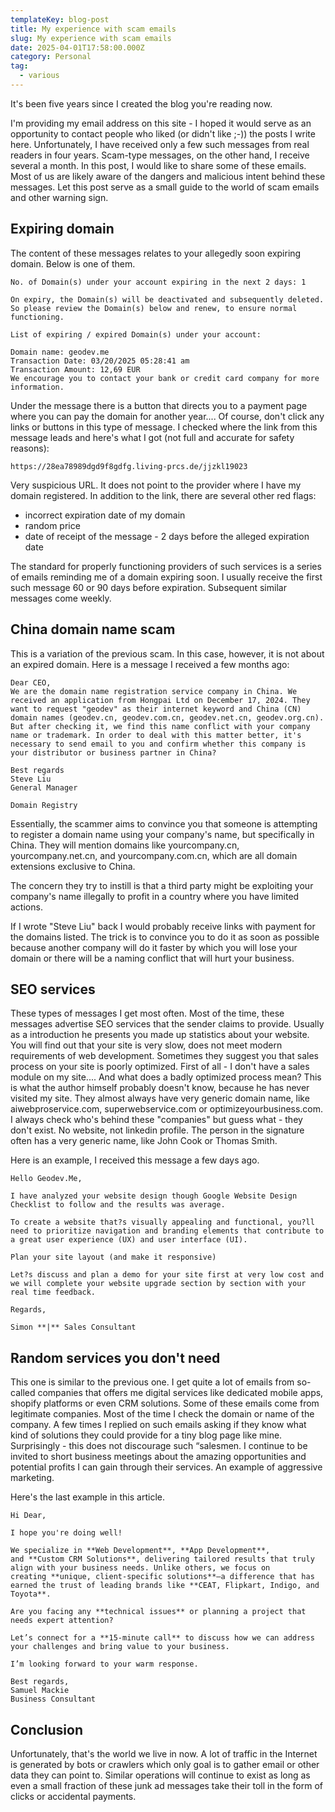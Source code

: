 ```yaml
---
templateKey: blog-post
title: My experience with scam emails
slug: My experience with scam emails
date: 2025-04-01T17:58:00.000Z
category: Personal
tag:
  - various
---
```

 It's been five years since I created the blog you're reading now.

I'm providing my email address on this site - I hoped it would serve as an opportunity to contact people who liked (or didn't like ;-)) the posts I write here. Unfortunately, I have received only a few such messages from real readers in four years. Scam-type messages, on the other hand, I receive several a month. In this post, I would like to share some of these emails. Most of us are likely aware of the dangers and malicious intent behind these messages. Let this post serve as a small guide to the world of scam emails and other warning sign.
## Expiring domain

The content of these messages relates to your allegedly soon expiring domain.
Below is one of them.

```
No. of Domain(s) under your account expiring in the next 2 days: 1

On expiry, the Domain(s) will be deactivated and subsequently deleted. So please review the Domain(s) below and renew, to ensure normal functioning.

List of expiring / expired Domain(s) under your account:

Domain name: geodev.me
Transaction Date: 03/20/2025 05:28:41 am
Transaction Amount: 12,69 EUR
We encourage you to contact your bank or credit card company for more information.
```

Under the message there is a button that directs you to a payment page where you can pay the domain for another year.... Of course, don't click any links or buttons in this type of message. I checked where the link from this message leads and here's what I got (not full and accurate for safety reasons):

`https://28ea78989dgd9f8gdfg.living-prcs.de/jjzkl19023`

Very suspicious URL. It does not point to the provider where I have my domain registered. In addition to the link, there are several other red flags:
- incorrect expiration date of my domain
- random price
- date of receipt of the message - 2 days before the alleged expiration date

The standard for properly functioning providers of such services is a series of emails reminding me of a domain expiring soon. I usually receive the first such message 60 or 90 days before expiration. Subsequent similar messages come weekly. 
## China domain name scam

This is a variation of the previous scam. In this case, however, it is not about an expired domain. 
Here is a message I received a few months ago:

```
Dear CEO,
We are the domain name registration service company in China. We received an application from Hongpai Ltd on December 17, 2024. They want to request "geodev" as their internet keyword and China (CN) domain names (geodev.cn, geodev.com.cn, geodev.net.cn, geodev.org.cn). But after checking it, we find this name conflict with your company name or trademark. In order to deal with this matter better, it's necessary to send email to you and confirm whether this company is your distributor or business partner in China?
 
Best regards
Steve Liu
General Manager

Domain Registry
```

Essentially, the scammer aims to convince you that someone is attempting to register a domain name using your company's name, but specifically in China. They will mention domains like yourcompany.cn, yourcompany.net.cn, and yourcompany.com.cn, which are all domain extensions exclusive to China.

The concern they try to instill is that a third party might be exploiting your company's name illegally to profit in a country where you have limited actions.

If I wrote "Steve Liu" back I would probably receive links with payment for the domains listed. The trick is to convince you to do it as soon as possible because another company will do it faster by which you will lose your domain or there will be a naming conflict that will hurt your business.
## SEO services

These types of messages I get most often. Most of the time, these messages advertise SEO services that the sender claims to provide. Usually as a introduction he presents you made up statistics about your website. 
You will find out that your site is very slow, does not meet modern requirements of web development. Sometimes they suggest you that sales process on your site is poorly optimized. First of all - I don't have a sales module on my site.... And what does a badly optimized process mean? This is what the author himself probably doesn't know, because he has never visited my site.
They almost always have very generic domain name, like aiwebproservice.com, superwebservice.com or optimizeyourbusiness.com. I always check who's behind these "companies" but guess what - they don't exist. No website, not linkedin profile. The person in the signature often has a very generic name, like John Cook or Thomas Smith.

Here is an example, I received this message a few days ago.

```
Hello Geodev.Me,  
  
I have analyzed your website design though Google Website Design Checklist to follow and the results was average.  
  
To create a website that?s visually appealing and functional, you?ll need to prioritize navigation and branding elements that contribute to a great user experience (UX) and user interface (UI).  
  
Plan your site layout (and make it responsive)  
  
Let?s discuss and plan a demo for your site first at very low cost and we will complete your website upgrade section by section with your real time feedback.

Regards,

Simon **|** Sales Consultant
```
## Random services you don't need

This one is similar to the previous one. I get quite a lot of emails from so-called companies that offers me digital services like dedicated mobile apps, shopify platforms or even CRM solutions. Some of these emails come from legitimate companies. Most of the time I check the domain or name of the company. A few times I replied on such emails asking if they know what kind of solutions they could provide for a tiny blog page like mine. Surprisingly - this does not discourage such “salesmen. I continue to be invited to short business meetings about the amazing opportunities and potential profits I can gain through their services. An example of aggressive marketing.

Here's the last example in this article.

```
Hi Dear,

I hope you're doing well!

We specialize in **Web Development**, **App Development**, and **Custom CRM Solutions**, delivering tailored results that truly align with your business needs. Unlike others, we focus on creating **unique, client-specific solutions**—a difference that has earned the trust of leading brands like **CEAT, Flipkart, Indigo, and Toyota**.

Are you facing any **technical issues** or planning a project that needs expert attention?

Let’s connect for a **15-minute call** to discuss how we can address your challenges and bring value to your business.

I’m looking forward to your warm response.

Best regards,  
Samuel Mackie  
Business Consultant
```
## Conclusion 

Unfortunately, that's the world we live in now. A lot of traffic in the Internet is generated by bots or crawlers which only goal is to gather email or other data they can point to. Similar operations will continue to exist as long as even a small fraction of these junk ad messages take their toll in the form of clicks or accidental payments.
